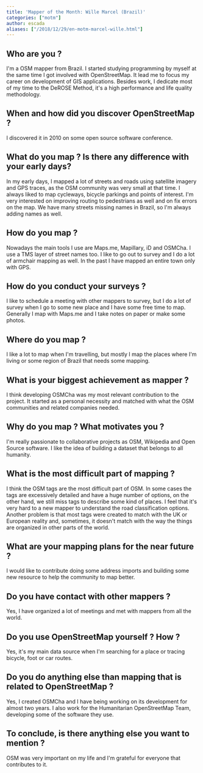 ```yaml
---
title: 'Mapper of the Month: Wille Marcel (Brazil)'
categories: ["motm"]
author: escada
aliases: ["/2018/12/29/en-motm-marcel-wille.html"]
---
```


## Who are you ?

I'm a OSM mapper from Brazil. I started studying programming by myself at the same time I got involved with OpenStreetMap. It lead me to focus my career on development of GIS applications. Besides work, I dedicate most of my time to the DeROSE Method, it's a high performance and life quality methodology.

## When and how did you discover OpenStreetMap ?

I discovered it in 2010 on some open source software conference.

## What do you map ? Is there any difference with your early days?

In my early days, I mapped a lot of streets and roads using satellite imagery and GPS traces, as the OSM community was very small at that time. I always liked to map cycleways, bicycle parkings and points of interest. I'm very interested on improving routing to pedestrians as well and on fix errors on the map. We have many streets missing names in Brazil, so I'm always adding names as well.

## How do you map ?

Nowadays the main tools I use are Maps.me, Mapillary, iD and OSMCha. I use a TMS layer of street names too. I like to go out to survey and I do a lot of armchair mapping as well. In the past I have mapped an entire town only with GPS.

## How do you conduct your surveys ?

I like to schedule a meeting with other mappers to survey, but I do a lot of survey when I go to some new place and I have some free time to map. Generally I map with Maps.me and I take notes on paper or make some photos.

## Where do you map ?

I like a lot to map when I'm travelling, but mostly I map the places where I'm living or some region of Brazil that needs some mapping.

## What is your biggest achievement as mapper ?

I think developing OSMCha was my most relevant contribution to the project. It started as a personal necessity and matched with what the OSM communities and related companies needed.

## Why do you map ? What motivates you ?

I'm really passionate to collaborative projects as OSM, Wikipedia and Open Source software.
I like the idea of building a dataset that belongs to all humanity.

## What is the most difficult part of mapping ?

I think the OSM tags are the most difficult part of OSM. In some cases the tags are excessively detailed and have a huge number of options, on the other hand, we still miss tags to describe some kind of places. I feel that it's very hard to a new mapper to understand the road classification options. Another problem is that most tags were created to match with the UK or European reality and, sometimes, it doesn't match with the way the things are organized in other parts of the world.

## What are your mapping plans for the near future ?

I would like to contribute doing some address imports and building some new resource to help the community to map better.

## Do you have contact with other mappers ?

Yes, I have organized a lot of meetings and met with mappers from all the world.

## Do you use OpenStreetMap yourself ? How ?

Yes, it's my main data source when I'm searching for a place or tracing bicycle, foot or car routes.

## Do you do anything else than mapping that is related to OpenStreetMap ?

Yes, I created OSMCha and I have being working on its development for almost two years. I also work for the Humanitarian OpenStreetMap Team, developing some of the software they use.

## To conclude, is there anything else you want to mention ?

OSM was very important on my life and I'm grateful for everyone that contributes to it.
